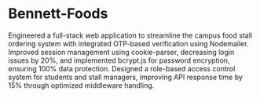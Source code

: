 # Bennett-Foods

Engineered a full-stack web application to streamline the campus food stall ordering system with integrated
OTP-based verification using Nodemailer.
Improved session management using cookie-parser, decreasing login issues by 20%, and implemented bcrypt.js for
password encryption, ensuring 100% data protection.
Designed a role-based access control system for students and stall managers, improving API response time by 15%
through optimized middleware handling.
